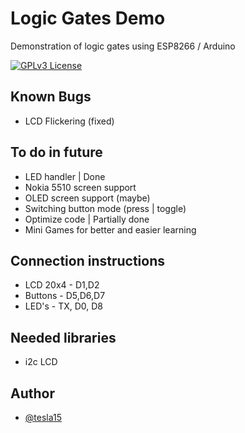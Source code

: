 
# Logic Gates Demo
Demonstration of logic gates using ESP8266 / Arduino




[![GPLv3 License](https://img.shields.io/badge/License-GPL%20v3-yellow.svg)](https://opensource.org/licenses/)


## Known Bugs
- LCD Flickering (fixed)
## To do in future
- LED handler | Done
- Nokia 5510 screen support
- OLED screen support (maybe)
- Switching button mode (press | toggle)
- Optimize code | Partially done
- Mini Games for better and easier learning
## Connection instructions
- LCD 20x4 - D1,D2
- Buttons - D5,D6,D7
- LED's - TX, D0, D8

## Needed libraries
- i2c LCD
## Author

- [@tesla15](https://www.github.com/tesla15)

